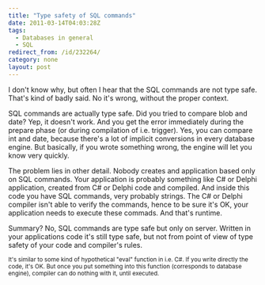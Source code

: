 ```yaml
---
title: "Type safety of SQL commands"
date: 2011-03-14T04:03:28Z
tags:
  - Databases in general
  - SQL
redirect_from: /id/232264/
category: none
layout: post
---
```

I don't know why, but often I hear that the SQL commands are not type safe. That's kind of badly said. No it's wrong, without the proper context.

SQL commands are actually type safe. Did you tried to compare blob and date? Yep, it doesn't work. And you get the error immediately during the prepare phase (or during compilation of i.e. trigger). Yes, you can compare int and date, because there's a lot of implicit conversions in every database engine. But basically, if you wrote something wrong, the engine will let you know very quickly.

The problem lies in other detail. Nobody creates and application based only on SQL commands. Your application is probably something like C# or Delphi application, created from C# or Delphi code and compiled. And inside this code you have SQL commands, very probably strings. The C# or Delphi compiler isn't able to verify the commands, hence to be sure it's OK, your application needs to execute these commads. And that's runtime.

Summary? No, SQL commands are type safe but only on server. Written in your applications code it's still type safe, but not from point of view of type safety of your code and compiler's rules.

<small>It's similar to some kind of hypothetical "eval" function in i.e. C#. If you write directly the code, it's OK. But once you put something into this function (corresponds to database engine), compiler can do nothing with it, until executed.</small>